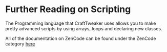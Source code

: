 # Further Reading on Scripting

The Programming language that CraftTweaker uses allows you to make pretty advanced scripts by using arrays, loops and declaring new classes.

All of the documentation on ZenCode can be found under the ZenCode category [here](/zencode/ZenCode)